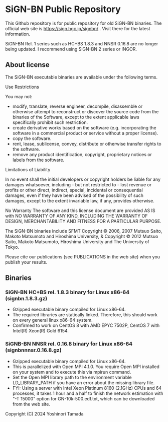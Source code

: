 # SiGN-BN Public Repository
This Github repository is for public repository for old SiGN-BN binaries.
The official web site is https://sign.hgc.jp/signbn/ . 
Visit there for the latest information.

SiGN-BN Rel. 1 series such as HC+BS 1.8.3 and NNSR 0.16.8 are no longer being updated.
I recommend using SiGN-BN 2 series or INGOR.

## About license
The SiGN-BN executable binaries are available under the following terms.

Use Restrictions

You may not:
- modify, translate, reverse engineer, decompile, disassemble or otherwise attempt to reconstruct or discover the source code from the binaries of the Software, except to the extent applicable laws specifically prohibit such restriction.
- create derivative works based on the software (e.g. incorporating the software in a commercial product or service without a proper license).
- copy the software.
- rent, lease, sublicense, convey, distribute or otherwise transfer rights to the software.
- remove any product identification, copyright, proprietary notices or labels from the software.

Limitations of Liability

In no event shall the initial developers or copyright holders be liable for any damages whatsoever, including - but not restricted to - lost revenue or profits or other direct, indirect, special, incidental or consequential damages, even if they have been advised of the possibility of such damages, except to the extent invariable law, if any, provides otherwise.

No Warranty
The software and this license document are provided AS IS with NO WARRANTY OF ANY KIND, INCLUDING THE WARRANTY OF DESIGN, MERCHANTABILITY AND FITNESS FOR A PARTICULAR PURPOSE.

The SiGN-BN binaries include SFMT Copyright © 2006, 2007 Mutsuo Saito, Makoto Matsumoto and Hiroshima University, & Copyright © 2012 Mutsuo Saito, Makoto Matsumoto, Hiroshima University and The University of Tokyo.

Please cite our publications (see PUBLICATIONS in the web site) when you publish your results.


## Binaries
### SiGN-BN HC+BS rel. 1.8.3 binary for Linux x86-64 (signbn.1.8.3.gz)
- Gzipped executable binary compiled for Linux x86-64.
- The required libraries are statically linked. Therefore, this should work on every general linux x86-64 system.
- Confirmed to work on CentOS 8 with AMD EPYC 7502P, CentOS 7 with Intel(R) Xeon(R) Gold 6154.

### SiGNB-BN NNSR rel. 0.16.8 binary for Linux x86-64 (signbnnnsr.0.16.8.gz)
- Gzipped executable binary compiled for Linux x86-64.
- This is parallelized with Open MPI 4.1.0. You require Open MPI installed on your system and to execute this via mpirun command.
- Set the Open MPI library path to the environment variable LD_LIBRARY_PATH if you have an error about the missing library file.
- FYI: Using a server with Intel Xeon Platinum 8160 (2.1GHz) CPUs and 64 processes, it takes 1 hour and a half to finish the network estimation with "-T 15000" option for GN-10k-500.edf.txt, which can be downloaded from the web site.

Copyright (C) 2024 Yoshinori Tamada
